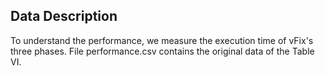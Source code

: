## Data Description

To understand the performance, we measure the execution time of vFix's
three phases. File performance.csv contains the original data of the Table VI.
